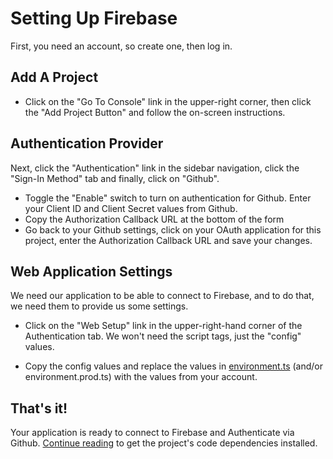 # Setting Up Firebase

First, you need an account, so create one, then log in.

## Add A Project

- Click on the "Go To Console" link in the upper-right corner, then click the "Add Project Button" and follow the on-screen instructions.

## Authentication Provider

Next, click the "Authentication" link in the sidebar navigation, click the "Sign-In Method" tab and finally, click on "Github".

- Toggle the "Enable" switch to turn on authentication for Github. Enter your Client ID and Client Secret values from Github.
- Copy the Authorization Callback URL at the bottom of the form
- Go back to your Github settings, click on your OAuth application for this project, enter the Authorization Callback URL and save your changes.

## Web Application Settings

We need our application to be able to connect to Firebase, and to do that, we need them to provide us some settings.

- Click on the "Web Setup" link in the upper-right-hand corner of the Authentication tab. We won't need the script tags, just the "config" values.

- Copy the config values and replace the values in [environment.ts](../src/environments/environment.ts) (and/or environment.prod.ts) with the values from your account.

## That's it!

Your application is ready to connect to Firebase and Authenticate via Github. [Continue reading](../README.md) to get the project's code dependencies installed.
